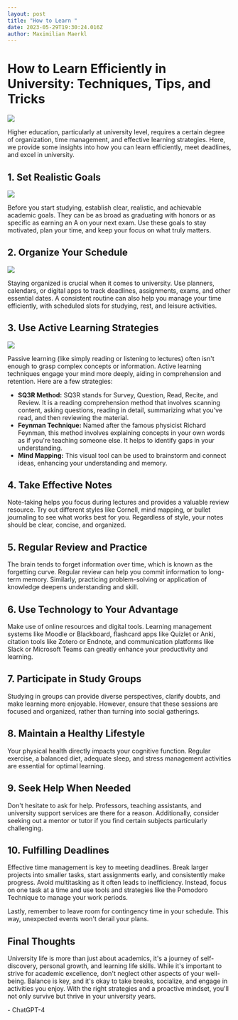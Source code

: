 ```yaml
---
layout: post
title: "How to Learn "
date: 2023-05-29T19:30:24.016Z
author: Maximilian Maerkl
---
```



# How to Learn Efficiently in University: Techniques, Tips, and Tricks

![](https://pixabay.com/get/gf2f794a79868f30a6f8028faa315671a74091e24ace8211a37571d404f68b1a28a1e76e9b1f077544ceb9157a98223aa.jpg)

Higher education, particularly at university level, requires a certain degree of organization, time management, and effective learning strategies. Here, we provide some insights into how you can learn efficiently, meet deadlines, and excel in university.

## 1. Set Realistic Goals

![](https://pixabay.com/get/ge3394dfee842053085afb6837f7e7607e739c0516205ccaabb289e54ff31cbef1091e01029770fcfb6faa37791a7cec7.jpg)

Before you start studying, establish clear, realistic, and achievable academic goals. They can be as broad as graduating with honors or as specific as earning an A on your next exam. Use these goals to stay motivated, plan your time, and keep your focus on what truly matters.

## 2. Organize Your Schedule

![](https://pixabay.com/get/g824ff9901cf2e6ae606707d0632e0bfd227dc0a26defe21d60f2089ae84c4127eb6f75c9a25e6047156b33e98feb1894.jpg)

Staying organized is crucial when it comes to university. Use planners, calendars, or digital apps to track deadlines, assignments, exams, and other essential dates. A consistent routine can also help you manage your time efficiently, with scheduled slots for studying, rest, and leisure activities. 

## 3. Use Active Learning Strategies

![](https://pixabay.com/get/gc469c2e5aca45ab8b2bbd619cfbf2c1c4c0d14b5ed14b03c6a3ed9df92c8f4dba4834714b3aa5d01c3954f9f4cf39858.jpg)

Passive learning (like simply reading or listening to lectures) often isn't enough to grasp complex concepts or information. Active learning techniques engage your mind more deeply, aiding in comprehension and retention. Here are a few strategies:

* **SQ3R Method:** SQ3R stands for Survey, Question, Read, Recite, and Review. It is a reading comprehension method that involves scanning content, asking questions, reading in detail, summarizing what you’ve read, and then reviewing the material.
* **Feynman Technique:** Named after the famous physicist Richard Feynman, this method involves explaining concepts in your own words as if you're teaching someone else. It helps to identify gaps in your understanding.
* **Mind Mapping:** This visual tool can be used to brainstorm and connect ideas, enhancing your understanding and memory. 

## 4. Take Effective Notes

Note-taking helps you focus during lectures and provides a valuable review resource. Try out different styles like Cornell, mind mapping, or bullet journaling to see what works best for you. Regardless of style, your notes should be clear, concise, and organized.

## 5. Regular Review and Practice

The brain tends to forget information over time, which is known as the forgetting curve. Regular review can help you commit information to long-term memory. Similarly, practicing problem-solving or application of knowledge deepens understanding and skill.

## 6. Use Technology to Your Advantage

Make use of online resources and digital tools. Learning management systems like Moodle or Blackboard, flashcard apps like Quizlet or Anki, citation tools like Zotero or Endnote, and communication platforms like Slack or Microsoft Teams can greatly enhance your productivity and learning.

## 7. Participate in Study Groups

Studying in groups can provide diverse perspectives, clarify doubts, and make learning more enjoyable. However, ensure that these sessions are focused and organized, rather than turning into social gatherings.

## 8. Maintain a Healthy Lifestyle

Your physical health directly impacts your cognitive function. Regular exercise, a balanced diet, adequate sleep, and stress management activities are essential for optimal learning.

## 9. Seek Help When Needed

Don't hesitate to ask for help. Professors, teaching assistants, and university support services are there for a reason. Additionally, consider seeking out a mentor or tutor if you find certain subjects particularly challenging.

## 10. Fulfilling Deadlines

Effective time management is key to meeting deadlines. Break larger projects into smaller tasks, start assignments early, and consistently make progress. Avoid multitasking as it often leads to inefficiency. Instead, focus on one task at a time and use tools and strategies like the Pomodoro Technique to manage your work periods.

Lastly, remember to leave room for contingency time in your schedule. This way, unexpected events won't derail your plans.

## Final Thoughts

University life is more than just about academics, it's a journey of self-discovery, personal growth, and learning life skills. While it's important to strive for academic excellence, don't neglect other aspects of your well-being. Balance is key, and it's okay to take breaks, socialize, and engage in activities you enjoy. With the right strategies and a proactive mindset, you'll not only survive but thrive in your university years.



\- ChatGPT-4

